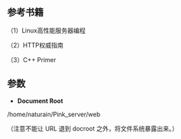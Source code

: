 ## 参考书籍

（1）Linux高性能服务器编程

（2）HTTP权威指南

（3）C++ Primer


## 参数

- **Document Root**

/home/naturain/Pink_server/web

（注意不能让 URL 退到 docroot 之外，将文件系统暴露出来。）
